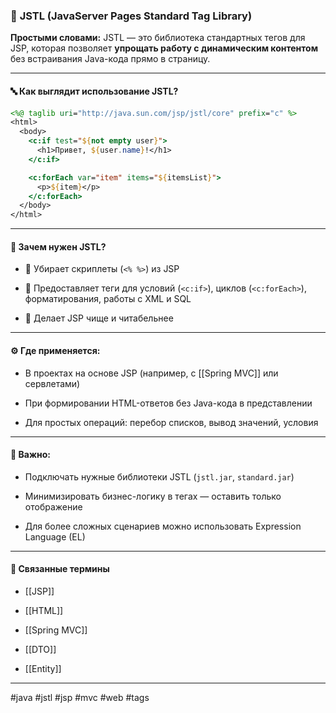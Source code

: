 ### 📄 **JSTL (JavaServer Pages Standard Tag Library)**

**Простыми словами:** JSTL — это библиотека стандартных тегов для JSP, которая позволяет **упрощать работу с динамическим контентом** без встраивания Java-кода прямо в страницу.

---

#### 🔤 **Как выглядит использование JSTL?**

```jsp
<%@ taglib uri="http://java.sun.com/jsp/jstl/core" prefix="c" %>
<html>
  <body>
    <c:if test="${not empty user}">
      <h1>Привет, ${user.name}!</h1>
    </c:if>

    <c:forEach var="item" items="${itemsList}">
      <p>${item}</p>
    </c:forEach>
  </body>
</html>
```

---

#### 🧩 **Зачем нужен JSTL?**

- 🚫 Убирает скриплеты (`<% %>`) из JSP
    
- 🔄 Предоставляет теги для условий (`<c:if>`), циклов (`<c:forEach>`), форматирования, работы с XML и SQL
    
- 🧹 Делает JSP чище и читабельнее
    

---

#### ⚙️ **Где применяется:**

- В проектах на основе JSP (например, с [[Spring MVC]] или сервлетами)
    
- При формировании HTML-ответов без Java-кода в представлении
    
- Для простых операций: перебор списков, вывод значений, условия
    

---

#### 📌 **Важно:**

- Подключать нужные библиотеки JSTL (`jstl.jar`, `standard.jar`)
    
- Минимизировать бизнес-логику в тегах — оставить только отображение
    
- Для более сложных сценариев можно использовать Expression Language (EL)
    

---

#### 🔗 **Связанные термины**

- [[JSP]]
    
- [[HTML]]
    
- [[Spring MVC]]
    
- [[DTO]]
    
- [[Entity]]
    

---

#java #jstl #jsp #mvc #web #tags